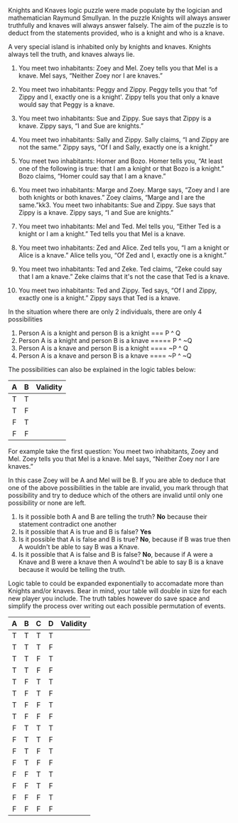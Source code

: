 Knights and Knaves logic puzzle were made populate by the logician and mathematician Raymund Smullyan. In the puzzle Knights will always answer truthfully and knaves will always answer falsely. The aim of the puzzle is to deduct from the statements provided, who is a knight and who is a knave.

A very special island is inhabited only by knights and knaves. Knights always tell the truth, and knaves always lie.

1. You meet two inhabitants: Zoey and Mel. Zoey tells you that Mel is a knave. Mel says, “Neither Zoey nor I are knaves.”

2. You meet two inhabitants: Peggy and Zippy. Peggy tells you that “of Zippy and I, exactly one is a knight'. Zippy tells you that only a knave would say that Peggy is a knave.

3. You meet two inhabitants: Sue and Zippy. Sue says that Zippy is a knave. Zippy says, “I and Sue are knights.”

4. You meet two inhabitants: Sally and Zippy. Sally claims, “I and Zippy are not the same.” Zippy says, “Of I and Sally, exactly one is a knight.”

5. You meet two inhabitants: Homer and Bozo. Homer tells you, “At least one of the following is true: that I am a knight or that Bozo is a knight.” Bozo claims, “Homer could say that I am a knave.”

6.  You meet two inhabitants: Marge and Zoey. Marge says, “Zoey and I are both knights or both knaves.” Zoey claims, “Marge and I are the same.”kk3. You meet two inhabitants: Sue and Zippy. Sue says that Zippy is a knave. Zippy says, “I and Sue are knights.”

7. You meet two inhabitants: Mel and Ted. Mel tells you, “Either Ted is a knight or I am a knight.” Ted tells you that Mel is a knave.

8. You meet two inhabitants: Zed and Alice. Zed tells you, “I am a knight or Alice is a knave.” Alice tells you, “Of Zed and I, exactly one is a knight.”

9. You meet two inhabitants: Ted and Zeke. Ted claims, “Zeke could say that I am a knave.” Zeke claims that it's not the case that Ted is a knave.

10. You meet two inhabitants: Ted and Zippy. Ted says, “Of I and Zippy, exactly one is a knight.” Zippy says that Ted is a knave.

In the situation where there are only 2 individuals, there are only 4 possibilities

1. Person A is a knight and person B is a knight === P ^ Q
2. Person A is a knight and person B is a knave ===== P ^ ~Q
2. Person A is a knave and person B is a knight ==== ~P ^ Q
4. Person A is a knave and person B is a knave ==== ~P ^ ~Q

The possibilities can also be explained in the logic tables below:

|  A   |  B  |Validity|
|:----:|:---:|:------:|
|  T   |  T  |        |
|  T   |  F  |        |
|  F   |  T  |        |
|  F   |  F  |        |

For example take the first question:
You meet two inhabitants, Zoey and Mel. Zoey tells you that Mel is a knave. Mel says, “Neither Zoey nor I are knaves.”

In this case Zoey will be A and Mel will be B. If you are able to deduce that one of the above possibilities in the table are invalid, you mark through that possibility and try to deduce which of the others are invalid until only one possibility or none are left.

1. Is it possible both A and B are telling the truth? **No** because their statement contradict one another
2. Is it possible that A is true and B is false? **Yes**
3. Is it possible that A is false and B is true? **No**, because if B was true then A wouldn't be able to say B was a Knave.
4. Is it possible that A is false and B is false? **No**, because if A were a Knave and B were a knave then A woulnd't be able to say B is a knave because it would be telling the truth.





Logic table to could be expanded exponentially to accomadate more than Knights and/or knaves. Bear in mind, your table will double in size for each new player you include. The truth tables however do save space and simplify the process over writing out each possible permutation of events.

|  A  |  B  |  C  |  D  |Validity|
|:---:|:---:|:---:|:---:|:------:|
|  T  |  T  |  T  |  T  |        |
|  T  |  T  |  T  |  F  |        |
|  T  |  T  |  F  |  T  |        |
|  T  |  T  |  F  |  F  |        |
|  T  |  F  |  T  |  T  |        |
|  T  |  F  |  T  |  F  |        |
|  T  |  F  |  F  |  T  |        |
|  T  |  F  |  F  |  F  |        |
|  F  |  T  |  T  |  T  |        |
|  F  |  T  |  T  |  F  |        |
|  F  |  T  |  F  |  T  |        |
|  F  |  T  |  F  |  F  |        |
|  F  |  F  |  T  |  T  |        |
|  F  |  F  |  T  |  F  |        |
|  F  |  F  |  F  |  T  |        |
|  F  |  F  |  F  |  F  |        |




